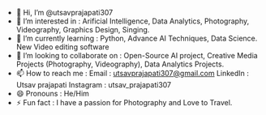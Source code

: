 - 👋 Hi, I’m @utsavprajapati307
- 👀 I’m interested in :
  Arificial Intelligence, 
  Data Analytics, 
  Photography, 
  Videography, 
  Graphics Design, 
  Singing.
- 🌱 I’m currently learning :
  Python, 
  Advance AI Techniques, 
  Data Science.
  New Video editing software
- 💞️ I’m looking to collaborate on :
  Open-Source AI project, 
  Creative Media Projects (Photography, Videography), 
  Data Analytics Projects.
- 📫 How to reach me :
  Email : utsavprajapati307@gmail.com 
  LinkedIn : Utsav prajapati 
  Instagram : utsav_prajapati307
- 😄 Pronouns :
  He/Him
- ⚡ Fun fact :
  I have a passion for Photography and Love to Travel.

<!---
utsavprajapati307/utsavprajapati307 is a ✨ special ✨ repository because its `README.md` (this file) appears on your GitHub profile.
You can click the Preview link to take a look at your changes.
--->

